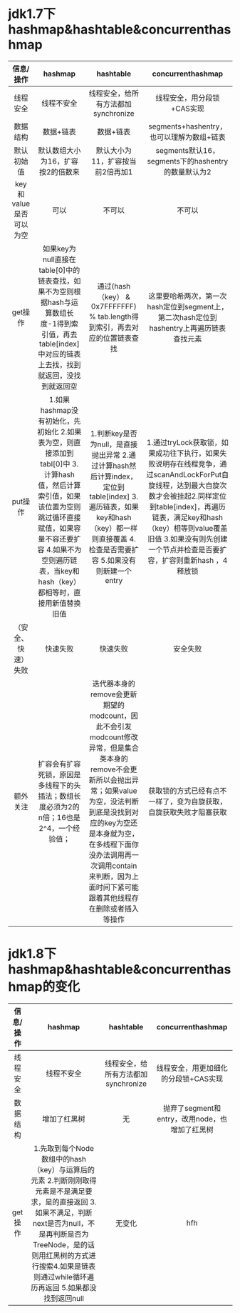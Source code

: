 # jdk1.7下hashmap&hashtable&concurrenthashmap  
| 信息/操作 | hashmap | hashtable | concurrenthashmap |
| :----: | :----: | :----:| :----: |
| 线程安全 | 线程不安全 | 线程安全，给所有方法都加synchronize | 线程安全，用分段锁+CAS实现 |
| 数据结构 | 数据+链表 | 数据+链表 | segments+hashentry，也可以理解为数组+链表 |
| 默认初始值 | 默认数组大小为16，扩容按2的倍数来 | 默认大小为11，扩容按当前2倍再加1 | segments默认16，segments下的hashentry的数量默认为2|
| key和value是否可以为空 | 可以 | 不可以 | 不可以 |
| get操作 | 如果key为null直接在table[0]中的链表查找，如果不为空则根据hash与运算数组长度-1得到索引值，再去table[index]中对应的链表上去找，找到就返回，没找到就返回空 |通过(hash（key） & 0x7FFFFFFF) % tab.length得到索引，再去对应的位置链表查找 | 这里要哈希两次，第一次hash定位到segment上，第二次hash定位到hashentry上再遍历链表查找元素 |
| put操作 | 1.如果hashmap没有初始化，先初始化 2.如果表为空，则直接添加到tabl[0]中 3.计算hash值，然后计算索引值，如果该位置为空则跳过循环直接赋值，如果容量不容还要扩容 4.如果不为空则遍历链表，当key和hash（key）都相等时，直接用新值替换旧值 | 1.判断key是否为null，是直接抛出异常 2.通过计算hash然后计算index，定位到table[index] 3.遍历链表，如果key和hash（key）都一样则直接覆盖 4.检查是否需要扩容 5.如果没有则新建一个entry|1.通过tryLock获取锁，如果成功往下执行，如果失败说明存在线程竞争，通过scanAndLockForPut自旋线程，达到最大自旋次数才会被挂起2.同样定位到table[index]，再遍历链表，满足key和hash（key）相等则value覆盖旧值 3.如果没有则先创建一个节点并检查是否要扩容，扩容则重新hash ，4释放锁|
| （安全、快速） 失败 | 快速失败 | 快速失败 | 安全失败 |
| 额外关注 | 扩容会有扩容死锁，原因是多线程下的头插法；数组长度必须为2的n倍；16也是2^4，一个经验值；| 迭代器本身的remove会更新期望的modcount，因此不会引发modcount修改异常，但是集合类本身的remove不会更新所以会抛出异常；如果value为空，没法判断到底是没找到对应的key为空还是本身就为空，在多线程下面你没办法调用再一次调用contain来判断，因为上面时间下紧可能跟着其他线程存在删除或者插入等操作| 获取锁的方式已经有点不一样了，变为自旋获取，自旋获取失败才阻塞获取 |
# jdk1.8下hashmap&hashtable&concurrenthashmap的变化  
| 信息/操作 | hashmap | hashtable | concurrenthashmap |
| :----: | :----: | :----:| :----: |
| 线程安全 | 线程不安全 | 线程安全，给所有方法都加synchronize | 线程安全，用更加细化的分段锁+CAS实现 |
| 数据结构 | 增加了红黑树 | 无 | 抛弃了segment和entry，改用node，也增加了红黑树 |
| get操作 | 1.先取到每个Node数组中的hash（key）与运算后的元素 2.判断刚刚取得元素是不是满足要求，是的直接返回 3.如果不满足，判断next是否为null，不是再判断是否为TreeNode，是的话则用红黑树的方式进行搜索4.如果是链表则通过while循环遍历再返回 5.如果都没找到返回null | 无变化 |hfh |




